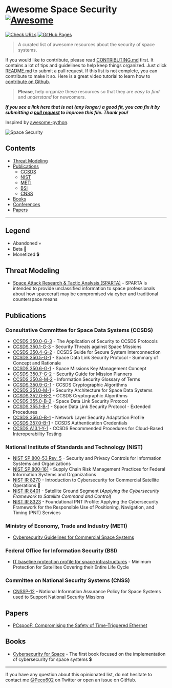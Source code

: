 # Awesome Space Security [![Awesome](https://cdn.jsdelivr.net/gh/sindresorhus/awesome@d7305f38d29fed78fa85652e3a63e154dd8e8829/media/badge.svg)](https://github.com/sindresorhus/awesome)

[![Check URLs](https://github.com/Peco602/awesome-space-security/actions/workflows/check-urls.yml/badge.svg)](https://github.com/Peco602/awesome-space-security/actions/workflows/check-urls.yml)
[![GitHub Pages](https://github.com/Peco602/awesome-space-security/actions/workflows/gh-pages.yml/badge.svg)](https://github.com/Peco602/awesome-space-security/actions/workflows/gh-pages.yml)

> A curated list of awesome resources about the security of space systems.

If you would like to contribute, please read [CONTRIBUTING.md](https://github.com/Peco602/awesome-space-security/blob/main/CONTRIBUTING.md) first.
It contains a lot of tips and guidelines to help keep things organized.
Just click [README.md](https://github.com/Peco602/awesome-space-security/edit/main/README.md) to submit a pull request.
If this list is not complete, you can contribute to make it so. Here is a great video tutorial to learn how to [contribute on Github](https://egghead.io/lessons/javascript-identifying-how-to-contribute-to-an-open-source-project-on-github).

> **Please**, help organize these resources so that they are _easy to find_ and _understand_ for newcomers.

**_If you see a link here that is not (any longer) a good fit, you can fix it by submitting a [pull request](https://github.com/Peco602/awesome-space-security/edit/main/README.md) to improve this file. Thank you!_**

Inspired by [awesome-python](https://github.com/vinta/awesome-python).

![Space Security](https://sparta.aerospace.org/theme/images/Threat_Landscape.png)

## Contents

- [Threat Modeling](#threat-modeling)
- [Publications](#publications)
    - [CCSDS](#consultative-committee-for-space-data-systems-ccsds)
    - [NIST](#national-institute-of-standards-and-technology-nist)
    - [METI](#ministry-of-economy-trade-and-industry-meti)
    - [BSI](#federal-office-for-information-security-bsi)
    - [CNSS](#committee-on-national-security-systems-cnss)
- [Books](#publications)
- [Conferences](#conferences)
- [Papers](#papers)

---

## Legend

-   Abandoned :skull:
-   Beta :construction:
-   Monetized :heavy_dollar_sign:

## Threat Modeling

- [Space Attack Research & Tactic Analysis (SPARTA)](https://sparta.aerospace.org/) - SPARTA is intended to provide unclassified information to space professionals about how spacecraft may be compromised via cyber and traditional counterspace means

## Publications

### Consultative Committee for Space Data Systems (CCSDS)

- [CCSDS 350.0-G-3](https://public.ccsds.org/Pubs/350x0g3.pdf) - The Application of Security to CCSDS Protocols
- [CCSDS 350.1-G-3](https://public.ccsds.org/Pubs/350x1g3.pdf) - Security Threats against Space Missions
- [CCSDS 350.4-G-2](https://public.ccsds.org/Pubs/350x4g2.pdf) - CCSDS Guide for Secure System Interconnection
- [CCSDS 350.5-G-1](https://public.ccsds.org/Pubs/350x5g1.pdf) - Space Data Link Security Protocol - Summary of Concept and Rationale
- [CCSDS 350.6-G-1](https://public.ccsds.org/Pubs/350x6g1.pdf) - Space Missions Key Management Concept
- [CCSDS 350.7-G-2](https://public.ccsds.org/Pubs/350x7g2.pdf) - Security Guide for Mission Planners
- [CCSDS 350.8-M-2](https://public.ccsds.org/Pubs/350x8m2.pdf) - Information Security Glossary of Terms
- [CCSDS 350.9-G-1](https://public.ccsds.org/Pubs/350x9g1.pdf) - CCSDS Cryptographic Algorithms
- [CCSDS 351.0-M-1](https://public.ccsds.org/Pubs/351x0m1.pdf) - Security Architecture for Space Data Systems
- [CCSDS 352.0-B-2](https://public.ccsds.org/Pubs/352x0b2.pdf) - CCSDS Cryptographic Algorithms
- [CCSDS 355.0-B-2](https://public.ccsds.org/Pubs/355x0b2.pdf) - Space Data Link Security Protocol
- [CCSDS 355.1-B-1](https://public.ccsds.org/Pubs/355x1b1.pdf) - Space Data Link Security Protocol - Extended Procedures
- [CCSDS 356.0-B-1](https://public.ccsds.org/Pubs/356xb1.pdf) - Network Layer Security Adaptation Profile
- [CCSDS 357.0-B-1](https://public.ccsds.org/Pubs/357x0b1.pdf) - CCSDS Authentication Credentials
- [CCSDS A13.1-Y-1](https://public.ccsds.org/Pubs/A13x1y1.pdf) - CCSDS Recommended Procedures for Cloud-Based Interoperability Testing

### National Institute of Standards and Technology (NIST)

- [NIST SP 800-53 Rev. 5](https://nvlpubs.nist.gov/nistpubs/SpecialPublications/NIST.SP.800-53r5.pdf) - Security and Privacy Controls for Information Systems and Organizations
- [NIST SP 800-161](https://nvlpubs.nist.gov/nistpubs/specialpublications/nist.sp.800-161.pdf) - Supply Chain Risk Management Practices for Federal Information Systems and Organizations
- [NIST IR 8270](https://nvlpubs.nist.gov/nistpubs/ir/2022/NIST.IR.8270-draft2.pdf) - Introduction to Cybersecurity for Commercial Satellite Operations :construction:
- [NIST IR 8401](https://nvlpubs.nist.gov/nistpubs/ir/2022/NIST.IR.8401.pdf) - Satellite Ground Segment (*Applying the Cybersecurity Framework to Satellite Command and Control*)
- [NIST IR 8323](https://nvlpubs.nist.gov/nistpubs/ir/2021/NIST.IR.8323.pdf) - Foundational PNT Profile: Applying the Cybersecurity Framework for the Responsible Use of Positioning, Navigation, and Timing (PNT) Services

### Ministry of Economy, Trade and Industry (METI)

- [Cybersecurity Guidelines for Commercial Space Systems](https://www.meti.go.jp/shingikai/mono_info_service/sangyo_cyber/wg_seido/wg_uchu_sangyo/pdf/20230331_1e.pdf)

### Federal Office for Information Security (BSI)

- [IT baseline protection profile for space infrastructures](https://www.bsi.bund.de/SharedDocs/Downloads/EN/BSI/Grundschutz/profiles/Profile_Space-Infrastructures.pdf?__blob=publicationFile&v=2) - Minimum Protection for Satellites Covering their Entire Life Cycle

### Committee on National Security Systems (CNSS)

- [CNSSP-12](https://www.hsdl.org/?view&did=726945) - National Information Assurance Policy for Space Systems used to Support National Security Missions

## Papers

- [PCspooF: Compromising the Safety of
Time-Triggered Ethernet](https://web.eecs.umich.edu/~barisk/public/pcspoof.pdf)

## Books

- [Cybersecurity for Space](https://link.springer.com/book/10.1007/978-1-4842-5732-6) - The first book focused on the implementation of cybersecurity for space systems :heavy_dollar_sign:

- - -

If you have any question about this opinionated list, do not hesitate to contact me [@Peco602](https://twitter.com/peco602) on Twitter or open an issue on GitHub.
